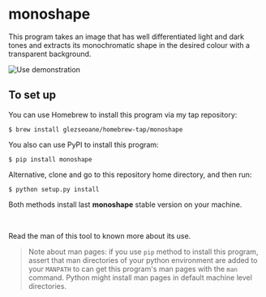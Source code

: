 # monoshape

This program takes an image that has well differentiated light and dark tones and extracts its monochromatic shape in the desired colour with a transparent background.

![Use demonstration](docs/demo.png?raw=true "Use demonstration")


## To set up

You can use Homebrew to install this program via my tap repository:

```
$ brew install glezseoane/homebrew-tap/monoshape
```

You also can use PyPI to install this program:

```
$ pip install monoshape
```

Alternative, clone and go to this repository home directory, and then run:

```
$ python setup.py install
```

Both methods install last **monoshape** stable version on your machine.


<br>

Read the man of this tool to known more about its use.

> Note about man pages: if you use `pip` method to install this program, assert that man directories of your python environment are added to your `MANPATH` to can get this program's man pages with the `man` command. Python might install man pages in default machine level directories.

